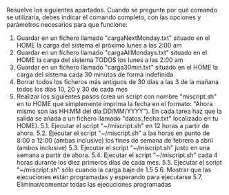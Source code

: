 Resuelve los siguientes apartados. Cuando se pregunte por qué comando se utilizaría, debes indicar el comando completo, con las opciones y parámetros necesarios para que funcione:

1. Guardar en un fichero llamado "cargaNextMonday.txt" situado en el HOME la carga del sistema el próximo lunes a las 2:00 am
2. Guardar en un fichero llamado "cargaAllMondays.txt" situado en el HOME la carga del sistema TODOS los lunes a las 2:00 am
3. Guardar en un fichero llamado "carga30min.txt" situado en el HOME la carga del sistema cada 30 minutos de forma indefinida
4. Borrar todos los ficheros más antiguos de 30 días a las 3 de la mañana todos los días 10, 20 y 30 de cada mes
5. Realizar los siguientes pasos (crea un script con nombre "miscript.sh" en tu HOME que simplemente imprima la fecha en el formato: "Ahora mismo son las HH:MM del día DD/MM/YYYY"). En cada tarea haz que la salida se añada a un fichero llamado "datos_fecha.txt" localizado en tu HOME).
5.1. Ejecutar el script "~/miscript.sh" en 12 horas a partir de ahora.
5.2. Ejecutar el script "~/miscript.sh" a las horas en punto de 8:00 a 12:00 (ambas inclusive) los fines de semana de febrero a abril (ambos inclusive)
5.3. Ejecutar el script "~/miscript.sh" justo en una semana a partir de ahora.
5.4. Ejecutar el script "~/miscript.sh" cada 4 horas durante los diez primeros días de cada mes.
5.5. Ejecutar el script "~/miscript.sh" sólo cuando la carga baje de 1.5
5.6. Mostrar que las ejecuciones están programadas y esperando para ejecutarse
5.7. Eliminar/comentar todas las ejecuciones programadas